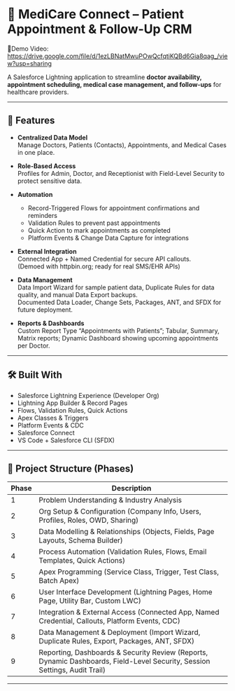 # 🏥 MediCare Connect – Patient Appointment & Follow-Up CRM  

 🔗Demo Video: https://drive.google.com/file/d/1ezLBNatMwuPOwQcfqtiKQBd6Gia8qag_/view?usp=sharing

A Salesforce Lightning application to streamline **doctor availability, appointment scheduling, medical case management, and follow-ups** for healthcare providers.  

---

## 🚀 Features

- **Centralized Data Model**  
  Manage Doctors, Patients (Contacts), Appointments, and Medical Cases in one place.

- **Role-Based Access**  
  Profiles for Admin, Doctor, and Receptionist with Field-Level Security to protect sensitive data.

- **Automation**  
  - Record-Triggered Flows for appointment confirmations and reminders  
  - Validation Rules to prevent past appointments  
  - Quick Action to mark appointments as completed  
  - Platform Events & Change Data Capture for integrations

- **External Integration**  
  Connected App + Named Credential for secure API callouts.  
  (Demoed with httpbin.org; ready for real SMS/EHR APIs)

- **Data Management**  
  Data Import Wizard for sample patient data, Duplicate Rules for data quality, and manual Data Export backups.  
  Documented Data Loader, Change Sets, Packages, ANT, and SFDX for future deployment.

- **Reports & Dashboards**  
  Custom Report Type “Appointments with Patients”; Tabular, Summary, Matrix reports; Dynamic Dashboard showing upcoming appointments per Doctor.

---

## 🛠️ Built With

- Salesforce Lightning Experience (Developer Org)
- Lightning App Builder & Record Pages
- Flows, Validation Rules, Quick Actions
- Apex Classes & Triggers
- Platform Events & CDC
- Salesforce Connect
- VS Code + Salesforce CLI (SFDX)

---

## 📂 Project Structure (Phases)

| Phase | Description |
|-------|-------------|
| 1 | Problem Understanding & Industry Analysis |
| 2 | Org Setup & Configuration (Company Info, Users, Profiles, Roles, OWD, Sharing) |
| 3 | Data Modelling & Relationships (Objects, Fields, Page Layouts, Schema Builder) |
| 4 | Process Automation (Validation Rules, Flows, Email Templates, Quick Actions) |
| 5 | Apex Programming (Service Class, Trigger, Test Class, Batch Apex) |
| 6 | User Interface Development (Lightning Pages, Home Page, Utility Bar, Custom LWC) |
| 7 | Integration & External Access (Connected App, Named Credential, Callouts, Platform Events, CDC) |
| 8 | Data Management & Deployment (Import Wizard, Duplicate Rules, Export, Packages, ANT, SFDX) |
| 9 | Reporting, Dashboards & Security Review (Reports, Dynamic Dashboards, Field-Level Security, Session Settings, Audit Trail) |

---

